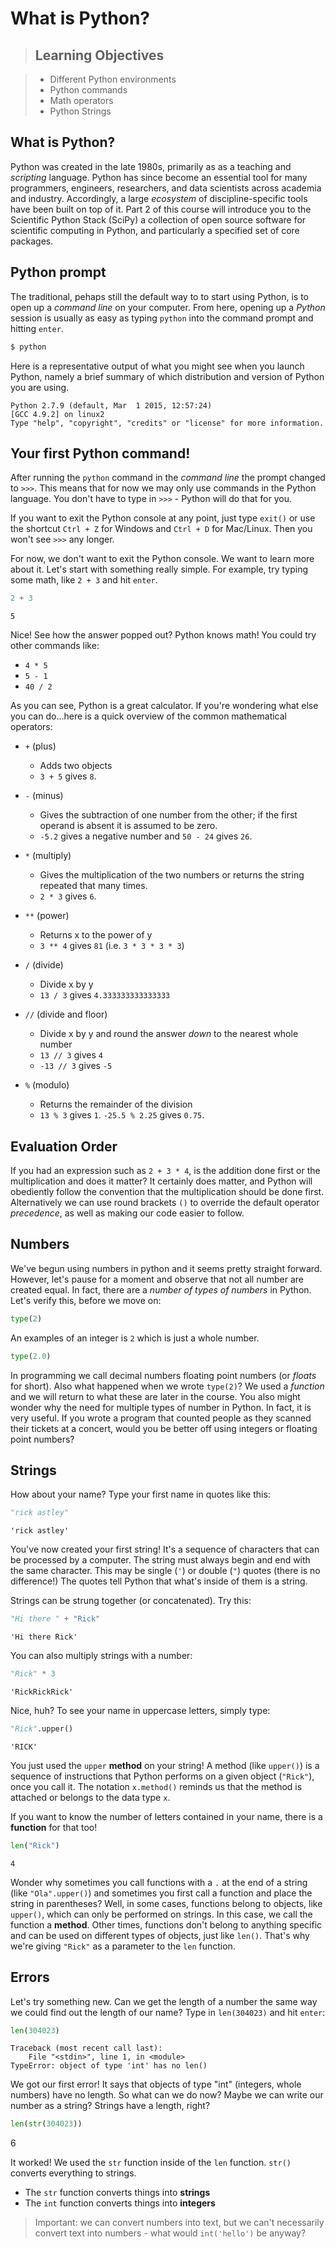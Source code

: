 # What is Python?

> ## Learning Objectives

> * Different Python environments
> * Python commands
> * Math operators
> * Python Strings

## What is Python?

Python was created in the late 1980s, primarily as as a teaching and _scripting_ language. Python has since become an essential tool for many programmers, engineers, researchers, and data scientists across academia and industry. Accordingly, a large _ecosystem_ of discipline-specific tools have been built on top of it. Part 2 of this course will introduce you to the Scientific Python Stack (SciPy) a collection of open source software for scientific computing in Python, and particularly a specified set of core packages.

## Python prompt

The traditional, pehaps still the default way to to start using Python, is to open up a _command line_ on your computer. From here, opening up a _Python_ session is usually as easy as typing `python` into the command prompt and hitting `enter`.

```bash
$ python
```

Here is a representative output of what you might see when you launch Python, namely a brief summary of which distribution and version of Python you are using.

```
Python 2.7.9 (default, Mar  1 2015, 12:57:24)
[GCC 4.9.2] on linux2
Type "help", "copyright", "credits" or "license" for more information.
```

## Your first Python command!

After running the `python` command in the _command line_ the prompt changed to `>>>`. This means that for now we may only use commands in the Python language. You don't have to type in `>>>` - Python will do that for you.

If you want to exit the Python console at any point, just type `exit()` or use the shortcut `Ctrl + Z` for Windows and `Ctrl + D` for Mac/Linux. Then you won't see `>>>` any longer.

For now, we don't want to exit the Python console. We want to learn more about it. Let's start with something really simple. For example, try typing some math, like `2 + 3` and hit `enter`.

```python
2 + 3
```
```
5
```

Nice! See how the answer popped out? Python knows math! You could try other commands like:
- `4 * 5`
- `5 - 1`
- `40 / 2`

As you can see, Python is a great calculator. If you're wondering what else you can do...here is a quick overview of the common mathematical operators:

- `+` (plus)
    - Adds two objects
    - `3 + 5` gives `8`.

- `-` (minus)
    - Gives the subtraction of one number from the other; if the first operand is absent it is assumed to be zero.
    - `-5.2` gives a negative number and `50 - 24` gives `26`.

- `*` (multiply)
    - Gives the multiplication of the two numbers or returns the string repeated that many times.
    - `2 * 3` gives `6`.

- `**` (power)
    - Returns x to the power of y
    - `3 ** 4` gives `81` (i.e. `3 * 3 * 3 * 3`)

- `/` (divide)
    - Divide x by y
    - `13 / 3` gives `4.333333333333333`

- `//` (divide and floor)
    - Divide x by y and round the answer _down_ to the nearest whole number
    - `13 // 3` gives `4`
    - `-13 // 3` gives `-5`

- `%` (modulo)
    - Returns the remainder of the division
    - `13 % 3` gives `1`. `-25.5 % 2.25` gives `0.75`.

## Evaluation Order

If you had an expression such as `2 + 3 * 4`, is the addition done first or the multiplication and does it matter? It certainly does matter, and Python will obediently follow the convention that the multiplication should be done first. Alternatively we can use round brackets `()` to override the default operator _precedence_, as well as making our code easier to follow.

## Numbers

We've begun using numbers in python and it seems pretty straight forward. However, let's pause for a moment and observe that not all number are created equal. In fact, there are a _number of types of numbers_ in Python. Let's verify this, before we move on:

```python
type(2)
```
An examples of an integer is `2` which is just a whole number.

```python
type(2.0)
```

In programming we call decimal numbers floating point numbers (or _floats_ for short). Also what happened when we wrote `type(2)`? We used a _function_ and we will return to what these are later in the course. You also might wonder why the need for multiple types of number in Python. In fact, it is very useful. If you wrote a program that counted people as they scanned their tickets at a concert, would you be better off using integers or floating point numbers?


## Strings

How about your name? Type your first name in quotes like this:

```python
"rick astley"
```
    'rick astley'

You've now created your first string! It's a sequence of characters that can be processed by a computer. The string must always begin and end with the same character. This may be single (`'`) or double (`"`) quotes (there is no difference!) The quotes tell Python that what's inside of them is a string.

Strings can be strung together (or concatenated). Try this:

```python
"Hi there " + "Rick"
```
```
'Hi there Rick'
```

You can also multiply strings with a number:

```python
"Rick" * 3
```
```
'RickRickRick'
```

Nice, huh? To see your name in uppercase letters, simply type:

```python
"Rick".upper()
```
```
'RICK'
```

You just used the `upper` __method__ on your string! A method (like `upper()`) is a sequence of instructions that Python performs on a given object (`"Rick"`), once you call it. The notation `x.method()` reminds us that the method is attached or belongs to the data type `x`.

If you want to know the number of letters contained in your name, there is a __function__ for that too!

```python
len("Rick")
```
```
4
```
Wonder why sometimes you call functions with a `.` at the end of a string (like `"Ola".upper()`) and sometimes you first call a function and place the string in parentheses? Well, in some cases, functions belong to objects, like `upper()`, which can only be performed on strings. In this case, we call the function a __method__. Other times, functions don't belong to anything specific and can be used on different types of objects, just like `len()`. That's why we're giving `"Rick"` as a parameter to the `len` function.


## Errors

Let's try something new. Can we get the length of a number the same way we could find out the length of our name? Type in `len(304023)` and hit `enter`:

```python
len(304023)
```    
```
Traceback (most recent call last):
    File "<stdin>", line 1, in <module>
TypeError: object of type 'int' has no len()
```
We got our first error! It says that objects of type "int" (integers, whole numbers) have no length. So what can we do now? Maybe we can write our number as a string? Strings have a length, right?

```Python
len(str(304023))
```
6

It worked! We used the `str` function inside of the `len` function. `str()` converts everything to strings.

- The `str` function converts things into __strings__
- The `int` function converts things into __integers__

> Important: we can convert numbers into text, but we can't necessarily convert text into numbers - what would `int('hello')` be anyway?



<!--
## Summary

OK, enough of strings. So far you've learned about:

- __the prompt__ - typing commands (code) into the Python prompt results in answers in Python
- __numbers and strings__ - in Python numbers are used for math and strings for text objects
- __operators__ - like + and \*, combine values to produce a new one
- a little look at __functions__ - like upper() and len(), that perform actions on objects.
- __errors__
- __Jupyter notebooks__

These are the basics of every programming language you learn.

-->
